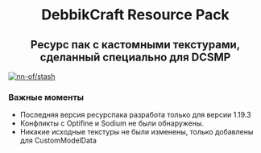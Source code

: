 <p align="center">
    <h1 align="center">DebbikCraft Resource Pack</h1>
    <h2 align="center">Ресурс пак с кастомными текстурами, сделанный специально для DCSMP</h2>
</p>

[![nn-of/stash](https://user-images.githubusercontent.com/58265507/223539731-b6462caa-6d57-4c07-b242-67cebb6f1af5.png)](http://localhost:3000/stash/testProject)

### Важные моменты
- Последняя версия ресурспака разработа только для версии 1.19.3
- Конфликты с Optifine и Sodium не были обнаружены.
- Никакие исходные текстуры не были изменены, только добавлены для CustomModelData
